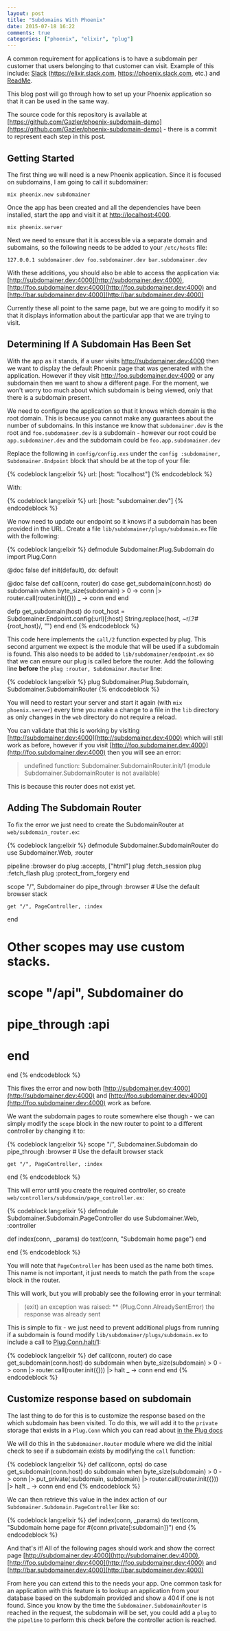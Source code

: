 ```yaml
---
layout: post
title: "Subdomains With Phoenix"
date: 2015-07-18 16:22
comments: true
categories: ["phoenix", "elixir", "plug"]
---
```


A common requirement for applications is to have a subdomain per customer that users belonging to that customer can visit. Example of this include: [Slack](https://slack.com) (https://elixir.slack.com, https://phoenix.slack.com, etc.) and [ReadMe](https://readme.io).

This blog post will go through how to set up your Phoenix application so that it can be used in the same way.

The source code for this repository is available at [https://github.com/Gazler/phoenix-subdomain-demo](https://github.com/Gazler/phoenix-subdomain-demo) - there is a commit to represent each step in this post.

## Getting Started

The first thing we will need is a new Phoenix application. Since it is focused on subdomains, I am going to call it subdomainer:

    mix phoenix.new subdomainer

Once the app has been created and all the dependencies have been installed, start the app and visit it at [http://localhost:4000](http://localhost:4000).

    mix phoenix.server

Next we need to ensure that it is accessible via a separate domain and subomains, so the following needs to be added to your `/etc/hosts` file:

    127.0.0.1 subdomainer.dev foo.subdomainer.dev bar.subdomainer.dev

With these additions, you should also be able to access the application via: [http://subdomainer.dev:4000](http://subdomainer.dev:4000), [http://foo.subdomainer.dev:4000](http://foo.subdomainer.dev:4000) and [http://bar.subdomainer.dev:4000](http://bar.subdomainer.dev:4000)

Currently these all point to the same page, but we are going to modify it so that it displays information about the particular app that we are trying to visit.

## Determining If A Subdomain Has Been Set

<!-- more -->

With the app as it stands, if a user visits http://subdomainer.dev:4000 then we want to display the default Phoenix page that was generated with the application. However if they visit http://foo.subdomainer.dev:4000 or any subdomain then we want to show a different page. For the moment, we won't worry too much about which subdomain is being viewed, only that there is a subdomain present.

We need to configure the application so that it knows which domain is the root domain. This is because you cannot make any guarantees about the number of subdomains. In this instance we know that `subdomainer.dev` is the root and `foo.subdomainer.dev` is a subdomain - however our root could be `app.subdomainer.dev` and the subdomain could be `foo.app.subdomainer.dev`

Replace the following in `config/config.exs` under the `config :subdomainer, Subdomainer.Endpoint` block that should be at the top of your file:

{% codeblock lang:elixir %}
  url: [host: "localhost"]
{% endcodeblock %}

With:

{% codeblock lang:elixir %}
  url: [host: "subdomainer.dev"]
{% endcodeblock %}

We now need to update our endpoint so it knows if a subdomain has been provided in the URL. Create a file `lib/subdomainer/plugs/subdomain.ex` file with the following:

{% codeblock lang:elixir %}
defmodule Subdomainer.Plug.Subdomain do
  import Plug.Conn

  @doc false
  def init(default), do: default

  @doc false
  def call(conn, router) do
    case get_subdomain(conn.host) do
      subdomain when byte_size(subdomain) > 0 ->
        conn
        |> router.call(router.init({}))
      _ -> conn
    end
  end

  defp get_subdomain(host) do
    root_host = Subdomainer.Endpoint.config(:url)[:host]
    String.replace(host, ~r/.?#{root_host}/, "")
  end
end
{% endcodeblock %}

This code here implements the `call/2` function expected by plug. This second argument we expect is the module that will be used if a subdomain is found. This also needs to be added to `lib/subdomainer/endpoint.ex` so that we can ensure our plug is called before the router. Add the following line **before** the `plug :router, Subdomainer.Router` line:

{% codeblock lang:elixir %}
  plug Subdomainer.Plug.Subdomain, Subdomainer.SubdomainRouter
{% endcodeblock %}

You will need to restart your server and start it again (with `mix phoenix.server`) every time you make a change to a file in the `lib` directory as only changes in the `web` directory do not require a reload.

You can validate that this is working by visiting [http://subdomainer.dev:4000](http://subdomainer.dev:4000) which will still work as before, however if you visit [http://foo.subdomainer.dev:4000](http://foo.subdomainer.dev:4000) then you will see an error:

 > undefined function: Subdomainer.SubdomainRouter.init/1 (module Subdomainer.SubdomainRouter is not available)

This is because this router does not exist yet.

## Adding The Subdomain Router

To fix the error we just need to create the SubdomainRouter at `web/subdomain_router.ex`:

{% codeblock lang:elixir %}
defmodule Subdomainer.SubdomainRouter do
  use Subdomainer.Web, :router

  pipeline :browser do
    plug :accepts, ["html"]
    plug :fetch_session
    plug :fetch_flash
    plug :protect_from_forgery
  end

  scope "/", Subdomainer do
    pipe_through :browser # Use the default browser stack

    get "/", PageController, :index
  end

  # Other scopes may use custom stacks.
  # scope "/api", Subdomainer do
  #   pipe_through :api
  # end
end
{% endcodeblock %}

This fixes the error and now both [http://subdomainer.dev:4000](http://subdomainer.dev:4000) and [http://foo.subdomainer.dev:4000](http://foo.subdomainer.dev:4000) work as before.

We want the subdomain pages to route somewhere else though - we can simply modify the `scope` block in the new router to point to a different controller by changing it to:

{% codeblock lang:elixir %}
  scope "/", Subdomainer.Subdomain do
    pipe_through :browser # Use the default browser stack

    get "/", PageController, :index
  end
{% endcodeblock %}

This will error until you create the required controller, so create `web/controllers/subdomain/page_controller.ex`:

{% codeblock lang:elixir %}
defmodule Subdomainer.Subdomain.PageController do
  use Subdomainer.Web, :controller

  def index(conn, _params) do
    text(conn, "Subdomain home page")
  end

end
{% endcodeblock %}

You will note that `PageController` has been used as the name both times. This name is not important, it just needs to match the path from the `scope` block in the router.

This will work, but you will probably see the following error in your terminal:

 > (exit) an exception was raised: ** (Plug.Conn.AlreadySentError) the response was already sent

This is simple to fix - we just need to prevent additional plugs from running if a subdomain is found modify `lib/subdomainer/plugs/subdomain.ex` to include a call to [Plug.Conn.halt/1](http://hexdocs.pm/plug/0.14.0/Plug.Conn.html#halt/1):

{% codeblock lang:elixir %}
  def call(conn, router) do
    case get_subdomain(conn.host) do
      subdomain when byte_size(subdomain) > 0 ->
        conn
        |> router.call(router.init({}))
        |> halt
      _ -> conn
    end
  end
{% endcodeblock %}

## Customize response based on subdomain

The last thing to do for this is to customize the response based on the which subdomain has been visited. To do this, we will add it to the `private` storage that exists in a `Plug.Conn` which you can read about [in the Plug docs](http://hexdocs.pm/plug/Plug.Conn.html#put_private/3)

We will do this in the `Subdomainer.Router` module where we did the initial check to see if a subdomain exists by modifying the `call` function:

{% codeblock lang:elixir %}
  def call(conn, opts) do
    case get_subdomain(conn.host) do
      subdomain when byte_size(subdomain) > 0 ->
        conn
        |> put_private(:subdomain, subdomain)
        |> router.call(router.init({}))
        |> halt
      _ -> conn
    end
  end
{% endcodeblock %}

We can then retrieve this value in the index action of our `Subdomainer.Subdomain.PageController` like so:

{% codeblock lang:elixir %}
  def index(conn, _params) do
    text(conn, "Subdomain home page for #{conn.private[:subdomain]}")
  end
{% endcodeblock %}

And that's it! All of the following pages should work and show the correct page [http://subdomainer.dev:4000](http://subdomainer.dev:4000), [http://foo.subdomainer.dev:4000](http://foo.subdomainer.dev:4000) and [http://bar.subdomainer.dev:4000](http://bar.subdomainer.dev:4000)

From here you can extend this to the needs your app. One common task for an application with this feature is to lookup an application from your database based on the subdomain provided and show a 404 if one is not found. Since you know by the time the `Subdomainer.SubdomainRouter` is reached in the request, the subdomain will be set, you could add a `plug` to the `pipeline` to perform this check before the controller action is reached.
